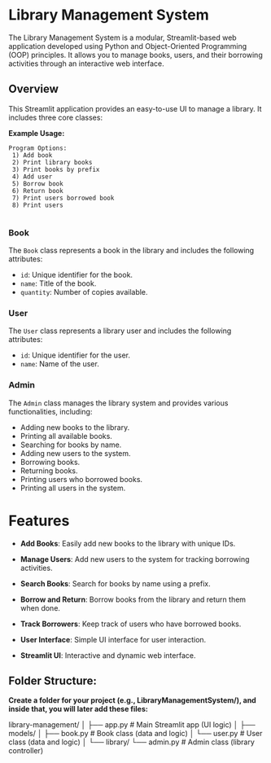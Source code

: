 # Library Management System

The Library Management System is a modular, Streamlit-based web application developed using Python and Object-Oriented Programming (OOP) principles. It allows you to manage books, users, and their borrowing activities through an interactive web interface.

## Overview
This Streamlit application provides an easy-to-use UI to manage a library. It includes three core classes:

**Example Usage:**

```
Program Options:
 1) Add book
 2) Print library books
 3) Print books by prefix
 4) Add user
 5) Borrow book
 6) Return book
 7) Print users borrowed book
 8) Print users
   
   ```

### Book
The `Book` class represents a book in the library and includes the following attributes:

- `id`: Unique identifier for the book.
- `name`: Title of the book.
- `quantity`: Number of copies available.

### User
The `User` class represents a library user and includes the following attributes:

- `id`: Unique identifier for the user.
- `name`: Name of the user.

### Admin
The `Admin` class manages the library system and provides various functionalities, including:

- Adding new books to the library.
- Printing all available books.
- Searching for books by name.
- Adding new users to the system.
- Borrowing books.
- Returning books.
- Printing users who borrowed books.
- Printing all users in the system.


# Features

- **Add Books**: Easily add new books to the library with unique IDs.
- **Manage Users**: Add new users to the system for tracking borrowing activities.
- **Search Books**: Search for books by name using a prefix.
- **Borrow and Return**: Borrow books from the library and return them when done.
- **Track Borrowers**: Keep track of users who have borrowed books.
- **User Interface**: Simple UI interface for user interaction.

- **Streamlit UI**: Interactive and dynamic web interface.

## Folder Structure:

**Create a folder for your project (e.g., LibraryManagementSystem/), and inside that, you will later add these files:**

library-management/
│
├── app.py                     # Main Streamlit app (UI logic)
│
├── models/
│   ├── book.py                # Book class (data and logic)
│   └── user.py                # User class (data and logic)
│
└── library/
    └── admin.py              # Admin class (library controller)




